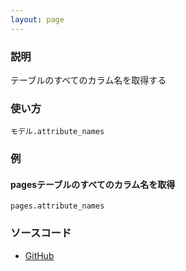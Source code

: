 ```yaml
---
layout: page
---
```

### 説明
テーブルのすべてのカラム名を取得する

### 使い方
    モデル.attribute_names

### 例
#### pagesテーブルのすべてのカラム名を取得
    pages.attribute_names

### ソースコード
* [GitHub](https://github.com/rails/rails/blob/08576b94ad4f19dfc368619d7751e211d23dcad8/activerecord/lib/active_record/attribute_methods.rb#L271)